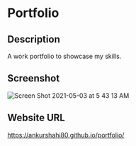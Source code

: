 # Portfolio

## Description

A work portfolio to showcase my skills.

## Screenshot
![Screen Shot 2021-05-03 at 5 43 13 AM](https://user-images.githubusercontent.com/79622822/116862351-9f5baf80-abd2-11eb-8a97-be36bffdcdfe.png)

## Website URL
https://ankurshahi80.github.io/portfolio/